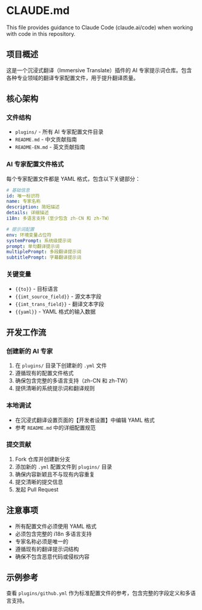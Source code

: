 # CLAUDE.md

This file provides guidance to Claude Code (claude.ai/code) when working with code in this repository.

## 项目概述

这是一个沉浸式翻译（Immersive Translate）插件的 AI 专家提示词仓库。包含各种专业领域的翻译专家配置文件，用于提升翻译质量。

## 核心架构

### 文件结构
- `plugins/` - 所有 AI 专家配置文件目录
- `README.md` - 中文贡献指南
- `README-EN.md` - 英文贡献指南

### AI 专家配置文件格式
每个专家配置文件都是 YAML 格式，包含以下关键部分：

```yaml
# 基础信息
id: 唯一标识符
name: 专家名称
description: 简短描述
details: 详细描述
i18n: 多语言支持（至少包含 zh-CN 和 zh-TW）

# 提示词配置
env: 环境变量占位符
systemPrompt: 系统级提示词
prompt: 单句翻译提示词
multiplePrompt: 多段翻译提示词
subtitlePrompt: 字幕翻译提示词
```

### 关键变量
- `{{to}}` - 目标语言
- `{{imt_source_field}}` - 源文本字段
- `{{imt_trans_field}}` - 翻译文本字段
- `{{yaml}}` - YAML 格式的输入数据

## 开发工作流

### 创建新的 AI 专家
1. 在 `plugins/` 目录下创建新的 `.yml` 文件
2. 遵循现有的配置文件格式
3. 确保包含完整的多语言支持（zh-CN 和 zh-TW）
4. 提供清晰的系统提示词和翻译规则

### 本地调试
- 在沉浸式翻译设置页面的【开发者设置】中编辑 YAML 格式
- 参考 `README.md` 中的详细配置规范

### 提交贡献
1. Fork 仓库并创建新分支
2. 添加新的 `.yml` 配置文件到 `plugins/` 目录
3. 确保内容新颖且不与现有内容重复
4. 提交清晰的提交信息
5. 发起 Pull Request

## 注意事项

- 所有配置文件必须使用 YAML 格式
- 必须包含完整的 i18n 多语言支持
- 专家名称必须是唯一的
- 遵循现有的翻译提示词结构
- 确保不包含恶意代码或侵权内容

## 示例参考

查看 `plugins/github.yml` 作为标准配置文件的参考，包含完整的字段定义和多语言支持。
